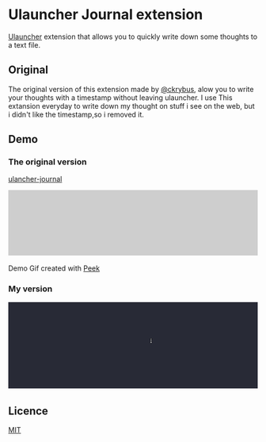 
# Ulauncher Journal extension

[Ulauncher](https://ulauncher.io) extension that allows you to quickly write down some thoughts to a text file.

## Original

The original version of this extension made by [@ckrybus](https://github.com/ckrybus), alow you to write your thoughts with a timestamp without leaving ulauncher.
I use This extansion everyday to write down my thought on stuff i see on the web, but i didn't like the timestamp,so i removed it.

## Demo
### The original version 
[ulancher-journal](https://github.com/ckrybus/ulauncher-journal)


![demo](demo.gif)

Demo Gif created with [Peek](https://github.com/phw/peek)

### My version 
![demo1](demo1.gif)
## Licence

[MIT](LICENSE)